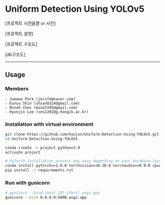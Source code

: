 # Uniform Detection Using YOLOv5
[프로젝트 시연움짤 or 사진]

[프로젝트 설명]

[프로젝트 구조도]

[db구조도]
 
---
## Usage
### Members
```
- Jaewoo Park (jerife@naver.com)
- Eunsu Shin (shsan0324@gmail.com)
- Minah Choi (mina7245@gmail.com)
- Hyunjin Lee (ses2201@g.hongik.ac.kr)
```




### Installation with virtual environment
```bash
git clone https://github.com/hynjxn/Uniform-Detection-Using-YOLOv5.git
cd Uniform-Detection-Using-YOLOv5

conda create -n project python=3.9
activate project

# PyTorch installation process may vary depending on your hardware (pytorch<=1.9.0)
conda install pytorch==1.9.0 torchvision==0.10.0 torchaudio==0.9.0 cpuonly -c pytorch
pip install -r requirements.txt
```

### Run with gunicorn
```bash
# gunicorn --bind [Host IP]:[Port] wsgi:app
gunicorn --bind 0.0.0.0:5000 wsgi:app
```
